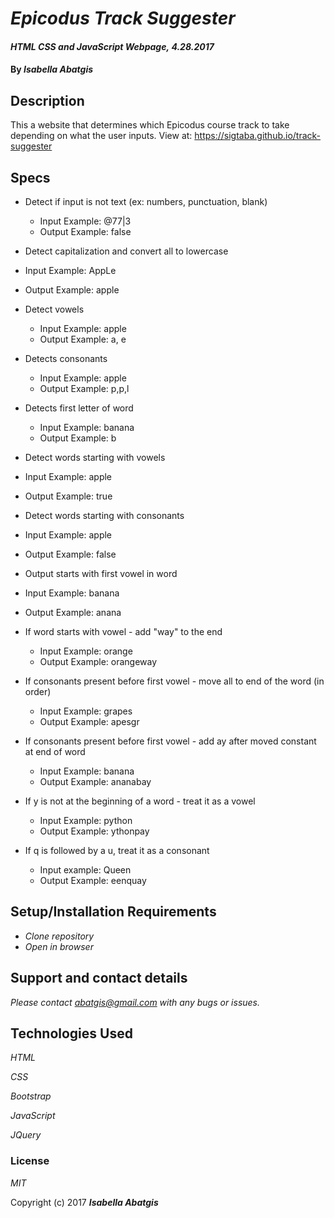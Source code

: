 # _Epicodus Track Suggester_

#### _HTML CSS and JavaScript Webpage,_ _4.28.2017_

#### By _**Isabella Abatgis**_

## Description

This a website that determines which Epicodus course track to take depending on what the user inputs. View at: https://sigtaba.github.io/track-suggester

## Specs

- Detect if input is not text (ex: numbers, punctuation, blank)
  - Input Example: @77|3
  - Output Example: false

- Detect capitalization and convert all to lowercase
 - Input Example: AppLe
 - Output Example: apple

- Detect vowels
  - Input Example: apple
  - Output Example: a, e

- Detects consonants
  - Input Example: apple
  - Output Example: p,p,l

- Detects first letter of word
  - Input Example: banana
  - Output Example: b

- Detect words starting with vowels
 - Input Example: apple
 - Output Example: true

- Detect words starting with consonants
 - Input Example: apple
 - Output Example: false

- Output starts with first vowel in word
 - Input Example: banana
 - Output Example: anana

- If word starts with vowel - add "way" to the end
  - Input Example: orange
  - Output Example: orangeway

- If consonants present before first vowel - move all to end of the word (in order)
  - Input Example: grapes
  - Output Example: apesgr

- If consonants present before first vowel - add ay after moved constant at end of word
  - Input Example: banana
  - Output Example: ananabay

- If y is not at the beginning of a word - treat it as a vowel
  - Input Example: python
  - Output Example: ythonpay

- If q is followed by a u, treat it as a consonant
  - Input example: Queen
  - Output Example: eenquay

## Setup/Installation Requirements

* _Clone repository_
* _Open in browser_

## Support and contact details

_Please contact abatgis@gmail.com with any bugs or issues._

## Technologies Used

_HTML_

_CSS_

_Bootstrap_

_JavaScript_

_JQuery_

### License

*MIT*

Copyright (c) 2017 **_Isabella Abatgis_**
